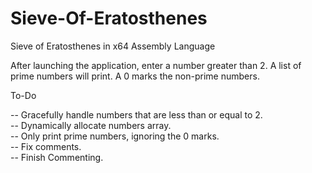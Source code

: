 # Sieve-Of-Eratosthenes
Sieve of Eratosthenes in x64 Assembly Language

After launching the application, enter a number greater than 2.
A list of prime numbers will print. A 0 marks the non-prime numbers.

To-Do

-- Gracefully handle numbers that are less than or equal to 2.<br/>
-- Dynamically allocate numbers array.<br/>
-- Only print prime numbers, ignoring the 0 marks.<br/>
-- Fix comments.<br/>
-- Finish Commenting.<br/>
